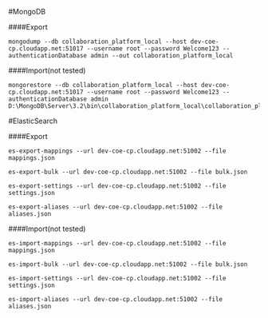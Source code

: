#MongoDB

####Export

    mongodump --db collaboration_platform_local --host dev-coe-cp.cloudapp.net:51017 --username root --password Welcome123 --authenticationDatabase admin --out collaboration_platform_local

####Import(not tested)

    mongorestore --db collaboration_platform_local --host dev-coe-cp.cloudapp.net:51017 --username root --password Welcome123 --authenticationDatabase admin D:\MongoDB\Server\3.2\bin\collaboration_platform_local\collaboration_platform_local


#ElasticSearch

####Export

    es-export-mappings --url dev-coe-cp.cloudapp.net:51002 --file mappings.json

    es-export-bulk --url dev-coe-cp.cloudapp.net:51002 --file bulk.json

    es-export-settings --url dev-coe-cp.cloudapp.net:51002 --file settings.json

    es-export-aliases --url dev-coe-cp.cloudapp.net:51002 --file aliases.json

####Import(not tested)

    es-import-mappings --url dev-coe-cp.cloudapp.net:51002 --file mappings.json

    es-import-bulk --url dev-coe-cp.cloudapp.net:51002 --file bulk.json

    es-import-settings --url dev-coe-cp.cloudapp.net:51002 --file settings.json

    es-import-aliases --url dev-coe-cp.cloudapp.net:51002 --file aliases.json
